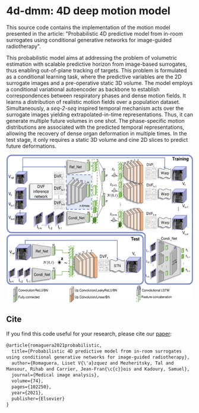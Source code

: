 # 4d-dmm: 4D deep motion model
This source code contains the implementation of the motion model presented in the article: "Probabilistic 4D predictive model from in-room surrogates using conditional generative networks for image-guided radiotherapy". 

This probabilistic model aims at addressing the problem of volumetric estimation with scalable predictive horizon from image-based surrogates, thus enabling out-of-plane tracking of targets. This problem is formulated as a conditional learning task, where the predictive variables are the 2D surrogate images and a pre-operative static 3D volume. The model employs a conditional variational autoencoder as backbone to establish correspondences between respiratory phases and dense motion fields. It learns a distribution of realistic motion fields over a population dataset. Simultaneously, a *seq-2-seq* inspired temporal mechanism acts over the surrogate images yielding extrapolated-in-time representations. Thus, it can generate multiple future volumes in one shot. The phase-specific motion distributions are associated with the predicted temporal representations, allowing the recovery of dense organ deformation in multiple times. In the test stage, it only requires a static 3D volume and cine 2D slices to predict future deformations.

<img src="https://github.com/lisetvr/4d-dmm/blob/main/model_figure.png" width="550" height="400">

## Cite
If you find this code useful for your research, please cite our [paper](https://doi.org/10.1016/j.media.2021.102250):
```
@article{romaguera2021probabilistic,
  title={Probabilistic 4D predictive model from in-room surrogates using conditional generative networks for image-guided radiotherapy},
  author={Romaguera, Liset V{\'a}zquez and Mezheritsky, Tal and Mansour, Rihab and Carrier, Jean-Fran{\c{c}}ois and Kadoury, Samuel},
  journal={Medical image analysis},
  volume={74},
  pages={102250},
  year={2021},
  publisher={Elsevier}
}

```
